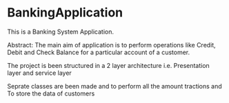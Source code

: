 # BankingApplication

This is a Banking System Application.

Abstract: The main aim of application is to perform operations like Credit, Debit and Check Balance for a particular account of a customer.

The project is been structured in a 2 layer architecture i.e. Presentation layer and service layer

Seprate classes are been made and to perform all the amount tractions and To store the data of customers
